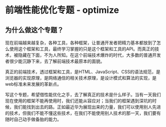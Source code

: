 # 前端性能优化专题 - optimize

## 为什么做这个专题？

现在前端越来越复杂，各种工具，各种框架，让普通开发者把精力基本都放到了怎么使用这个框架和工具，最终学习掌握的只是这个框架和工具的API。而真正的技术，被隐藏在下面，不为人所知。在这个前端技术爆炸的时代，大多数的普通开发者很少能沉静下来，去了解前端技术最原本的面貌。

真正的前端技术，透过框架和工具，是HTML、JavaScript、CSS的语法规范，是浏览器的实现原理，是网络通信的相关技术原理，是设计模式和算法的实现，是web标准未来发展的革新点。

写这个专题，希望借性能优化之手，去了解真正的技术是什么样子。当有一天我们现在使用的框架不能再使用时，我们还能从容应对；当我们的框架遇到深坑的时候，我们能找到出去的路。正如最近华为展现出来的力量，我们可以使用别人先进的技术，但我们不能不懂这些技术，在我们不能使用别人技术的那一天，我们要有随时自己动手做备胎的能力。
